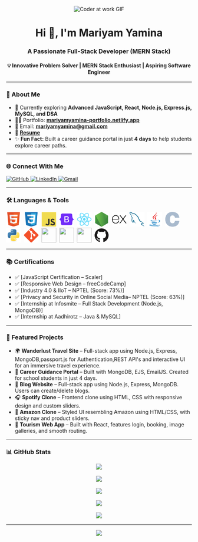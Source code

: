 
<p align="center">
  <img src="https://media.giphy.com/media/qgQUggAC3Pfv687qPC/giphy.gif" width="400" alt="Coder at work GIF">
</p>

<h1 align="center">Hi 👋, I'm Mariyam Yamina</h1>
<h3 align="center">A Passionate Full-Stack Developer (MERN Stack)</h3>
<h4 align="center">💡 Innovative Problem Solver | MERN Stack Enthusiast | Aspiring Software Engineer</h4>

---

### 🚀 About Me
- 🌟 Currently exploring **Advanced JavaScript, React, Node.js, Express.js, MySQL, and DSA**
- 👨‍💻 Portfolio: [**mariyamyamina-portfolio.netlify.app**](https://mariyamyamina-portfolio.netlify.app/)
- 📧 Email: **mariyamyamina@gmail.com**
- 📄 [**Resume**](file:///C:/Users/mariy/Downloads/Resume_Final.pdf)
- ✨ **Fun Fact:** Built a career guidance portal in just **4 days** to help students explore career paths.

---

### 🌐 Connect With Me
<p align="left">
  <a href="https://github.com/mariyamyamina" target="_blank">
    <img src="https://img.shields.io/badge/GitHub-181717?style=for-the-badge&logo=github&logoColor=white" alt="GitHub" />
  </a>
  <a href="https://linkedin.com/in/mariyamyamina" target="_blank">
    <img src="https://img.shields.io/badge/LinkedIn-0077B5?style=for-the-badge&logo=linkedin&logoColor=white" alt="LinkedIn" />
  </a>
  <a href="mailto:mariyamyamina@gmail.com">
    <img src="https://img.shields.io/badge/Gmail-D14836?style=for-the-badge&logo=gmail&logoColor=white" alt="Gmail" />
  </a>
</p>

---

### 🛠️ Languages & Tools
<p align="left">
  <img src="https://raw.githubusercontent.com/devicons/devicon/master/icons/html5/html5-original.svg" width="40" height="40"/>&nbsp;
  <img src="https://raw.githubusercontent.com/devicons/devicon/master/icons/css3/css3-original.svg" width="40" height="40"/>&nbsp;
  <img src="https://raw.githubusercontent.com/devicons/devicon/master/icons/javascript/javascript-original.svg" width="40" height="40"/>&nbsp;
  <img src="https://raw.githubusercontent.com/devicons/devicon/master/icons/bootstrap/bootstrap-plain.svg" width="40" height="40"/>&nbsp;
  <img src="https://raw.githubusercontent.com/devicons/devicon/master/icons/react/react-original.svg" width="40" height="40"/>&nbsp;
  <img src="https://raw.githubusercontent.com/devicons/devicon/master/icons/nodejs/nodejs-original.svg" width="40" height="40"/>&nbsp;
  <img src="https://raw.githubusercontent.com/devicons/devicon/master/icons/express/express-original.svg" width="40" height="40"/>&nbsp;
  <img src="https://raw.githubusercontent.com/devicons/devicon/master/icons/mysql/mysql-original.svg" width="40" height="40"/>&nbsp;
  <img src="https://raw.githubusercontent.com/devicons/devicon/master/icons/java/java-original.svg" width="40" height="40"/>&nbsp;
  <img src="https://raw.githubusercontent.com/devicons/devicon/master/icons/c/c-original.svg" width="40" height="40"/>&nbsp;
  <img src="https://raw.githubusercontent.com/devicons/devicon/master/icons/python/python-original.svg" width="40" height="40"/>&nbsp;
  <img src="https://raw.githubusercontent.com/devicons/devicon/master/icons/git/git-original.svg" width="40" height="40"/>&nbsp;
  <img src="https://www.vectorlogo.zone/logos/figma/figma-icon.svg" width="40" height="40"/>&nbsp;
  <img src="https://www.vectorlogo.zone/logos/render/render-icon.svg" width="40" height="40"/>&nbsp;
  <img src="https://www.vectorlogo.zone/logos/netlify/netlify-icon.svg" width="40" height="40"/>&nbsp;
  <img src="https://raw.githubusercontent.com/devicons/devicon/master/icons/github/github-original.svg" width="40" height="40"/>&nbsp;
</p>

---

### 📚 Certifications

- ✅ [JavaScript Certification – Scaler]
- ✅ [Responsive Web Design – freeCodeCamp]
- ✅ [Industry 4.0 & IIoT – NPTEL (Score: 73%)]
- ✅ [Privacy and Security in Online Social Media– NPTEL (Score: 63%)]
- ✅ [Internship at Infosmite – Full Stack Development (Node.js, MongoDB)]
- ✅ [Internship at Aadhirotz – Java & MySQL]

---

### 📌 Featured Projects
- 🌍 **Wanderlust Travel Site** – Full-stack app using Node.js, Express, MongoDB,passport.js for Authentication,REST API's and interactive UI for an immersive travel experience.
- 🚀 **Career Guidance Portal** – Built with MongoDB, EJS, EmailJS. Created for school students in just 4 days.
- 📖 **Blog Website** – Full-stack app using Node.js, Express, MongoDB. Users can create/delete blogs.
- 🎧 **Spotify Clone** – Frontend clone using HTML, CSS with responsive design and custom sliders.
- 🛒 **Amazon Clone** – Styled UI resembling Amazon using HTML/CSS, with sticky nav and product sliders.
- 📱 **Tourism Web App** – Built with React, features login, booking, image galleries, and smooth routing.

---

### 📊 GitHub Stats

<p align="center">
  <img src="https://github-readme-stats.vercel.app/api?username=mariyamyamina&show_icons=true&theme=tokyonight&count_private=true" />
</p>
<p align="center">
  <img src="https://github-readme-streak-stats.herokuapp.com/?user=mariyamyamina&theme=tokyonight" />
</p>
<p align="center">
  <img src="https://github-readme-stats.vercel.app/api/top-langs/?username=mariyamyamina&layout=compact&theme=tokyonight" />
</p>
<p align="center">
  <img src="https://activity-graph.herokuapp.com/graph?username=mariyamyamina&theme=tokyonight&hide_border=true&area=true" />
</p>
<p align="center">
  <img src="https://github-profile-trophy.vercel.app/?username=mariyamyamina&theme=tokyonight&margin-w=15&margin-h=15" />
</p>

---

<p align="center">
  <img src="https://komarev.com/ghpvc/?username=mariyamyamina&label=Profile%20views&color=blue&style=flat" />
</p>
